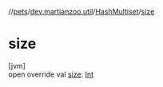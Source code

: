 //[pets](../../../index.md)/[dev.martianzoo.util](../index.md)/[HashMultiset](index.md)/[size](size.md)

# size

[jvm]\
open override val [size](size.md): [Int](https://kotlinlang.org/api/latest/jvm/stdlib/kotlin/-int/index.html)
